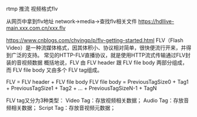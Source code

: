 

rtmp 推流   视频格式flv

从网页中拿到flv地址   network->media->查找flv相关文件
https://hdllive-main.xxx.com.cn/xxx.flv


https://www.cnblogs.com/chyingp/p/flv-getting-started.html
FLV（Flash Video）是一种流媒体格式，因其体积小、协议相对简单，很快便流行开来，并得到广泛的支持。
常见的HTTP-FLV直播协议，就是使用HTTP流式传输通过FLV封装的音视频数据
概括地说，FLV 由 FLV header 跟 FLV file body 两部分组成，而 FLV file body 又由多个 FLV tag组成。

FLV = FLV header + FLV file body
FLV file body = PreviousTagSize0 + Tag1 + PreviousTagSize1 + Tag2 + ... + PreviousTagSizeN-1 + TagN

FLV tag又分为3种类型：
Video Tag：存放视频相关数据；
Audio Tag：存放音频相关数据；
Script Tag：存放音视频元数据；